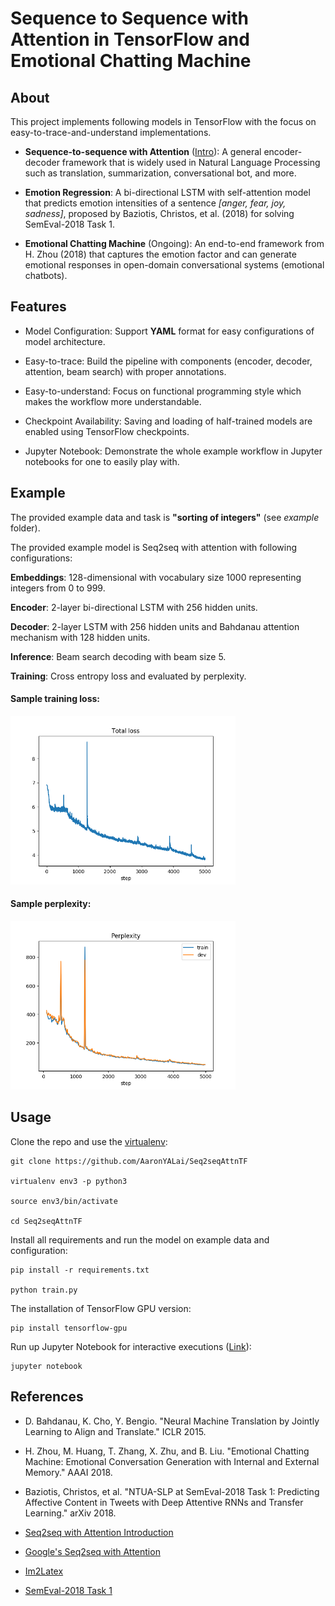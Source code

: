 Sequence to Sequence with Attention in TensorFlow and Emotional Chatting Machine
======

About
--------

This project implements following models in TensorFlow with the focus on easy-to-trace-and-understand implementations.

- **Sequence-to-sequence with Attention** ([Intro](https://guillaumegenthial.github.io/sequence-to-sequence.html)): A general encoder-decoder framework that is widely used in Natural Language Processing such as translation, summarization, conversational bot, and more.

- **Emotion Regression**: A bi-directional LSTM with self-attention model that predicts emotion intensities of a sentence *[anger, fear, joy, sadness]*, proposed by Baziotis, Christos, et al. (2018) for solving SemEval-2018 Task 1.

- **Emotional Chatting Machine** (Ongoing): An end-to-end framework from H. Zhou (2018) that captures the emotion factor and can generate emotional responses in open-domain conversational systems (emotional chatbots). 


Features
--------

- Model Configuration: Support **YAML** format for easy configurations of model architecture.

- Easy-to-trace: Build the pipeline with components (encoder, decoder, attention, beam search) with proper annotations.

- Easy-to-understand: Focus on functional programming style which makes the workflow more understandable.

- Checkpoint Availability: Saving and loading of half-trained models are enabled using TensorFlow checkpoints.

- Jupyter Notebook: Demonstrate the whole example workflow in Jupyter notebooks for one to easily play with.

Example
---------

The provided example data and task is **"sorting of integers"** (see *example* folder).

The provided example model is Seq2seq with attention with following configurations:

**Embeddings**: 128-dimensional with vocabulary size 1000 representing integers from 0 to 999.

**Encoder**: 2-layer bi-directional LSTM with 256 hidden units.

**Decoder**: 2-layer LSTM with 256 hidden units and Bahdanau attention mechanism with 128 hidden units.

**Inference**: Beam search decoding with beam size 5. 

**Training**: Cross entropy loss and evaluated by perplexity.

#### Sample training loss:
<img src="./example/training_loss_over_time.png" width="360">

#### Sample perplexity:
<img src="./example/perplexity_over_time.png" width="360">

Usage
--------

Clone the repo and use the [virtualenv](http://www.virtualenv.org/):

    git clone https://github.com/AaronYALai/Seq2seqAttnTF

    virtualenv env3 -p python3

    source env3/bin/activate

    cd Seq2seqAttnTF

Install all requirements and run the model on example data and configuration:

    pip install -r requirements.txt

    python train.py

The installation of TensorFlow GPU version:

    pip install tensorflow-gpu

Run up Jupyter Notebook for interactive executions ([Link](http://jupyter.org/index.html)):

    jupyter notebook


References
--------

- D. Bahdanau, K. Cho, Y. Bengio. "Neural Machine Translation by Jointly Learning to Align and Translate." ICLR 2015.

- H. Zhou, M. Huang, T. Zhang, X. Zhu, and B. Liu. "Emotional Chatting Machine: Emotional Conversation Generation with Internal and External Memory." AAAI 2018.

- Baziotis, Christos, et al. "NTUA-SLP at SemEval-2018 Task 1: Predicting Affective Content in Tweets with Deep Attentive RNNs and Transfer Learning." arXiv 2018.

- [Seq2seq with Attention Introduction](https://guillaumegenthial.github.io/sequence-to-sequence.html)

- [Google's Seq2seq with Attention](https://github.com/google/seq2seq)

- [Im2Latex](https://github.com/guillaumegenthial/im2latex)

- [SemEval-2018 Task 1](https://competitions.codalab.org/competitions/17751)
